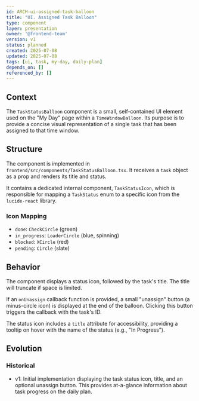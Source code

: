 ```yaml
---
id: ARCH-ui-assigned-task-balloon
title: "UI. Assigned Task Balloon"
type: component
layer: presentation
owner: '@frontend-team'
version: v1
status: planned
created: 2025-07-08
updated: 2025-07-08
tags: [ui, task, my-day, daily-plan]
depends_on: []
referenced_by: []
---
```

## Context
The `TaskStatusBalloon` component is a small, self-contained UI element used on the "My Day" page within a `TimeWindowBalloon`. Its purpose is to provide a concise visual representation of a single task that has been assigned to that time window.

## Structure
The component is implemented in `frontend/src/components/TaskStatusBalloon.tsx`. It receives a `task` object as a prop and renders its title and status.

It contains a dedicated internal component, `TaskStatusIcon`, which is responsible for mapping a `TaskStatus` enum to a specific icon from the `lucide-react` library.

### Icon Mapping
- `done`: `CheckCircle` (green)
- `in_progress`: `LoaderCircle` (blue, spinning)
- `blocked`: `XCircle` (red)
- `pending`: `Circle` (slate)

## Behavior
The component displays a status icon, followed by the task's title. The title will truncate if space is limited.

If an `onUnassign` callback function is provided, a small "unassign" button (a minus-circle icon) is displayed at the end of the balloon. Clicking this button triggers the callback with the task's ID.

The status icon includes a `title` attribute for accessibility, providing a tooltip on hover with the name of the status (e.g., "In Progress").

## Evolution
### Historical
- v1: Initial implementation displaying the task status icon, title, and an optional unassign button. This provides at-a-glance information about task progress on the daily plan.
